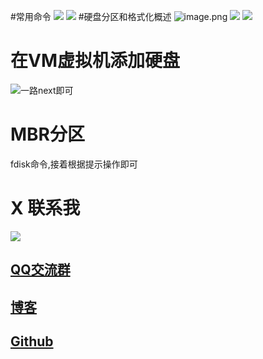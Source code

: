 #常用命令
![](http://upload-images.jianshu.io/upload_images/4685968-a968ff7dee7e21de.png?imageMogr2/auto-orient/strip%7CimageView2/2/w/1240)
![](http://upload-images.jianshu.io/upload_images/4685968-a0c0aa7d8e0ad1ad.png?imageMogr2/auto-orient/strip%7CimageView2/2/w/1240)
#硬盘分区和格式化概述
![image.png](http://upload-images.jianshu.io/upload_images/4685968-38f43c9d985365b0.png?imageMogr2/auto-orient/strip%7CimageView2/2/w/1240)
![](http://upload-images.jianshu.io/upload_images/4685968-bf2ae70eaaac3ff3.png?imageMogr2/auto-orient/strip%7CimageView2/2/w/1240)
![](http://upload-images.jianshu.io/upload_images/4685968-b71e2e5c065010c0.png?imageMogr2/auto-orient/strip%7CimageView2/2/w/1240)
# 在VM虚拟机添加硬盘
![一路next即可](http://upload-images.jianshu.io/upload_images/4685968-25c2e2066207ce55.png?imageMogr2/auto-orient/strip%7CimageView2/2/w/1240)
# MBR分区
fdisk命令,接着根据提示操作即可


# X 联系我
![](https://imgconvert.csdnimg.cn/aHR0cDovL3VwbG9hZC1pbWFnZXMuamlhbnNodS5pby91cGxvYWRfaW1hZ2VzLzQ2ODU5NjgtNmE4YjI4ZDJmZDk1ZThiNw?x-oss-process=image/format,png) 
## [QQ交流群](https://jq.qq.com/?_wv=1027&k=5Grgvq8)

## [博客](https://blog.csdn.net/qq_33589510)

## [Github](https://github.com/Wasabi1234)

